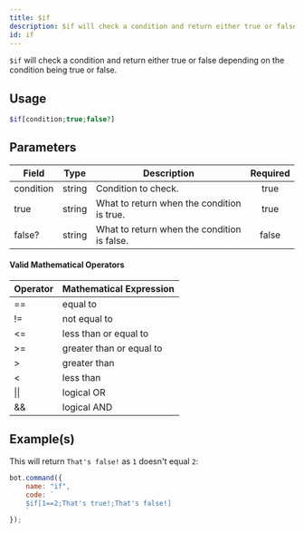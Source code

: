 ```yaml
---
title: $if
description: $if will check a condition and return either true or false depending on the condition being true or false.
id: if
---
```


`$if` will check a condition and return either true or false depending on the condition being true or false.

## Usage

```php
$if[condition;true;false?]
```

## Parameters

| Field     | Type   | Description                                 | Required |
| --------- | ------ | ------------------------------------------- | :------: |
| condition | string | Condition to check.                         |   true   |
| true      | string | What to return when the condition is true.  |   true   |
| false?    | string | What to return when the condition is false. |  false   |

#### Valid Mathematical Operators

| Operator | Mathematical Expression  |
| -------- | ------------------------ |
| ==       | equal to                 |
| !=       | not equal to             |
| <=       | less than or equal to    |
| \>=      | greater than or equal to |
| \>       | greater than             |
| <        | less than                |
| \|\|     | logical OR               |
| &&       | logical AND              |

## Example(s)

This will return `That's false!` as `1` doesn't equal `2`:

```javascript
bot.command({
    name: "if",
    code: `
    $if[1==2;That's true!;That's false!]
    `
});
```